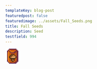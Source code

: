 ```yaml
---
templateKey: blog-post
featuredpost: false
featuredimage: ../assets/Fall_Seeds.png
title: Fall Seeds
description: Seed
testfield: 994
---
```

![Fall Seeds](../assets/Fall_Seeds.png)